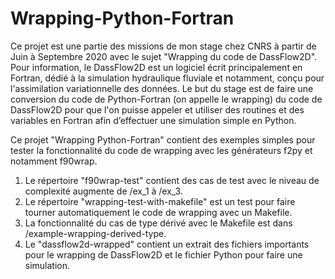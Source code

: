 # Wrapping-Python-Fortran

Ce projet est une partie des missions de mon stage chez CNRS à partir de Juin à Septembre 2020 avec le sujet "Wrapping du code de DassFlow2D".
Pour information, le DassFlow2D est un logiciel écrit principalement en Fortran, dédié à la simulation hydraulique fluviale et notamment, conçu pour l'assimilation variationnelle des données.
Le but du stage est de faire une conversion du code de Python-Fortran (on appelle le wrapping) du code de DassFlow2D pour que l'on puisse appeler et utiliser des routines et des variables en Fortran afin d’effectuer une simulation simple en Python.

Ce projet "Wrapping Python-Fortran" contient des exemples simples pour tester la fonctionnalité du code de wrapping avec les générateurs f2py et notamment f90wrap.
1. Le répertoire "f90wrap-test" contient des cas de test avec le niveau de complexité augmente de /ex_1 à /ex_3.
2. Le répertoire "wrapping-test-with-makefile" est un test pour faire tourner automatiquement le code de wrapping avec un Makefile.
3. La fonctionnalité du cas de type dérivé avec le Makefile est dans /example-wrapping-derived-type.
4. Le "dassflow2d-wrapped" contient un extrait des fichiers importants pour le wrapping de DassFlow2D et le fichier Python pour faire une simulation.
